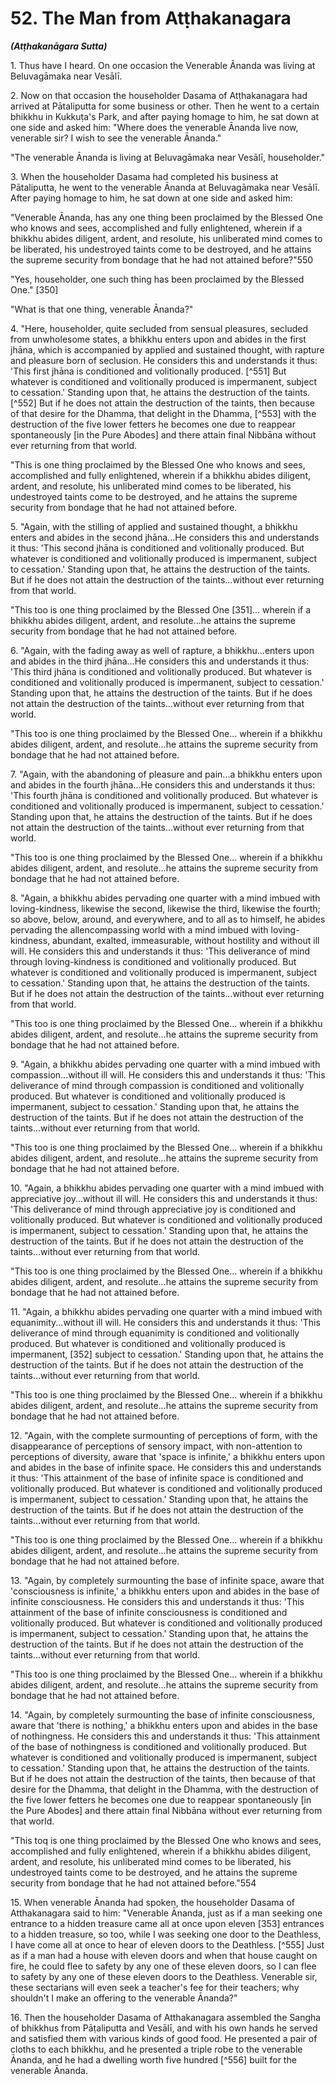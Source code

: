 # 52. The Man from Atṭhakanagara
***(Atṭhakanāgara Sutta)***

1\. Thus have I heard. On one occasion the Venerable Ānanda was living at Beluvagāmaka near Vesālī.

2\. Now on that occasion the householder Dasama of Atṭhakanagara had arrived at Pātaliputta for some business or other. Then he went to a certain bhikkhu in Kukkuṭa's Park, and after paying homage to him, he sat down at one side and asked him: "Where does the venerable Ānanda live now, venerable sir? I wish to see the venerable Ānanda."

"The venerable Ānanda is living at Beluvagāmaka near Vesālī, householder."

3\. When the householder Dasama had completed his business at Pātaliputta, he went to the venerable Ānanda at Beluvagāmaka near Vesālī. After paying homage to him, he sat down at one side and asked him:

"Venerable Ānanda, has any one thing been proclaimed by the Blessed One who knows and sees, accomplished and fully enlightened, wherein if a bhikkhu abides diligent, ardent, and resolute, his unliberated mind comes to be liberated, his undestroyed taints come to be destroyed, and he attains the supreme security from bondage that he had not attained before?"550

"Yes, householder, one such thing has been proclaimed by the Blessed One." [350]

"What is that one thing, venerable Ānanda?"

4\. "Here, householder, quite secluded from sensual pleasures, secluded from unwholesome states, a bhikkhu enters upon and abides in the first jhāna, which is accompanied by applied and sustained thought, with rapture and pleasure born of seclusion. He considers this and understands it thus: 'This first jhāna is conditioned and volitionally produced. [^551] But whatever is conditioned and volitionally produced is impermanent, subject to
cessation.' Standing upon that, he attains the destruction of the taints. [^552] But if he does not attain the destruction of the taints, then because of that desire for the Dhamma, that delight in the Dhamma, [^553] with the destruction of the five lower fetters he becomes one due to reappear spontaneously [in the Pure Abodes] and there attain final Nibbāna without ever returning from that world.

"This is one thing proclaimed by the Blessed One who knows and sees, accomplished and fully enlightened, wherein if a bhikkhu abides diligent, ardent, and resolute, his unliberated mind comes to be liberated, his undestroyed taints come to be destroyed, and he attains the supreme security from bondage that he had not attained before.

5\. "Again, with the stilling of applied and sustained thought, a bhikkhu enters and abides in the second jhāna...He considers this and understands it thus: 'This second jhāna is conditioned and volitionally produced. But whatever is conditioned and volitionally produced is impermanent, subject to cessation.' Standing upon that, he attains the destruction of the taints. But if he does not attain the destruction of the taints...without ever returning from that world.

"This too is one thing proclaimed by the Blessed One [351]... wherein if a bhikkhu abides diligent, ardent, and resolute...he attains the supreme security from bondage that he had not attained before.

6\. "Again, with the fading away as well of rapture, a bhikkhu...enters upon and abides in the third jhāna...He considers this and understands it thus: 'This third jhāna is conditioned and volitionally produced. But whatever is conditioned and volitionally produced is impermanent, subject to cessation.' Standing upon that, he attains the destruction of the taints. But if he does not attain the destruction of the taints...without ever returning from that world.

"This too is one thing proclaimed by the Blessed One... wherein if a bhikkhu abides diligent, ardent, and resolute...he attains the supreme security from bondage that he had not attained before.

7\. "Again, with the abandoning of pleasure and pain...a bhikkhu enters upon and abides in the fourth jhāna...He considers this and understands it thus: 'This fourth jhāna is conditioned
and volitionally produced. But whatever is conditioned and volitionally produced is impermanent, subject to cessation.' Standing upon that, he attains the destruction of the taints. But if he does not attain the destruction of the taints...without ever returning from that world.

"This too is one thing proclaimed by the Blessed One... wherein if a bhikkhu abides diligent, ardent, and resolute...he attains the supreme security from bondage that he had not attained before.

8\. "Again, a bhikkhu abides pervading one quarter with a mind imbued with loving-kindness, likewise the second, likewise the third, likewise the fourth; so above, below, around, and everywhere, and to all as to himself, he abides pervading the allencompassing world with a mind imbued with loving-kindness, abundant, exalted, immeasurable, without hostility and without ill will. He considers this and understands it thus: 'This deliverance of mind through loving-kindness is conditioned and volitionally produced. But whatever is conditioned and volitionally produced is impermanent, subject to cessation.' Standing upon that, he attains the destruction of the taints. But if he does not attain the destruction of the taints...without ever returning from that world.

"This too is one thing proclaimed by the Blessed One... wherein if a bhikkhu abides diligent, ardent, and resolute...he attains the supreme security from bondage that he had not attained before.

9\. "Again, a bhikkhu abides pervading one quarter with a mind imbued with compassion...without ill will. He considers this and understands it thus: 'This deliverance of mind through compassion is conditioned and volitionally produced. But whatever is conditioned and volitionally produced is impermanent, subject to cessation.' Standing upon that, he attains the destruction of the taints. But if he does not attain the destruction of the taints...without ever returning from that world.

"This too is one thing proclaimed by the Blessed One... wherein if a bhikkhu abides diligent, ardent, and resolute...he attains the supreme security from bondage that he had not attained before.

10\. "Again, a bhikkhu abides pervading one quarter with a mind imbued with appreciative joy...without ill will. He
considers this and understands it thus: 'This deliverance of mind through appreciative joy is conditioned and volitionally produced. But whatever is conditioned and volitionally produced is impermanent, subject to cessation.' Standing upon that, he attains the destruction of the taints. But if he does not attain the destruction of the taints...without ever returning from that world.

"This too is one thing proclaimed by the Blessed One... wherein if a bhikkhu abides diligent, ardent, and resolute...he attains the supreme security from bondage that he had not attained before.

11\. "Again, a bhikkhu abides pervading one quarter with a mind imbued with equanimity...without ill will. He considers this and understands it thus: 'This deliverance of mind through equanimity is conditioned and volitionally produced. But whatever is conditioned and volitionally produced is impermanent, [352] subject to cessation.' Standing upon that, he attains the destruction of the taints. But if he does not attain the destruction of the taints...without ever returning from that world.

"This too is one thing proclaimed by the Blessed One... wherein if a bhikkhu abides diligent, ardent, and resolute...he attains the supreme security from bondage that he had not attained before.

12\. "Again, with the complete surmounting of perceptions of form, with the disappearance of perceptions of sensory impact, with non-attention to perceptions of diversity, aware that 'space is infinite,' a bhikkhu enters upon and abides in the base of infinite space. He considers this and understands it thus: 'This attainment of the base of infinite space is conditioned and volitionally produced. But whatever is conditioned and volitionally produced is impermanent, subject to cessation.' Standing upon that, he attains the destruction of the taints. But if he does not attain the destruction of the taints...without ever returning from that world.

"This too is one thing proclaimed by the Blessed One... wherein if a bhikkhu abides diligent, ardent, and resolute...he attains the supreme security from bondage that he had not attained before.

13\. "Again, by completely surmounting the base of infinite space, aware that 'consciousness is infinite,' a bhikkhu enters upon and abides in the base of infinite consciousness. He considers
this and understands it thus: 'This attainment of the base of infinite consciousness is conditioned and volitionally produced. But whatever is conditioned and volitionally produced is impermanent, subject to cessation.' Standing upon that, he attains the destruction of the taints. But if he does not attain the destruction of the taints...without ever returning from that world.

"This too is one thing proclaimed by the Blessed One... wherein if a bhikkhu abides diligent, ardent, and resolute...he attains the supreme security from bondage that he had not attained before.

14\. "Again, by completely surmounting the base of infinite consciousness, aware that 'there is nothing,' a bhikkhu enters upon and abides in the base of nothingness. He considers this and understands it thus: 'This attainment of the base of nothingness is conditioned and volitionally produced. But whatever is conditioned and volitionally produced is impermanent, subject to cessation.' Standing upon that, he attains the destruction of the taints. But if he does not attain the destruction of the taints, then because of that desire for the Dhamma, that delight in the Dhamma, with the destruction of the five lower fetters he becomes one due to reappear spontaneously [in the Pure Abodes] and there attain final Nibbāna without ever returning from that world.

"This toq is one thing proclaimed by the Blessed One who knows and sees, accomplished and fully enlightened, wherein if a bhikkhu abides diligent, ardent, and resolute, his unliberated mind comes to be liberated, his undestroyed taints come to be destroyed, and he attains the supreme security from bondage that he had not attained before."554

15\. When venerable Ānanda had spoken, the householder Dasama of Atthakanagara said to him: "Venerable Ānanda, just as if a man seeking one entrance to a hidden treasure came all at once upon eleven [353] entrances to a hidden treasure, so too, while I was seeking one door to the Deathless, I have come all at once to hear of eleven doors to the Deathless. [^555] Just as if a man had a house with eleven doors and when that house caught on fire, he could flee to safety by any one of these eleven doors, so I can flee to safety by any one of these eleven doors to the Deathless. Venerable sir, these sectarians will even seek a
teacher's fee for their teachers; why shouldn't I make an offering to the venerable Ānanda?"

16\. Then the householder Dasama of Atthakanagara assembled the Sangha of bhikkhus from Pāṭaliputta and Vesālī, and with his own hands he served and satisfied them with various kinds of good food. He presented a pair of cloths to each bhikkhu, and he presented a triple robe to the venerable Ānanda, and he had a dwelling worth five hundred [^556] built for the venerable Ānanda.